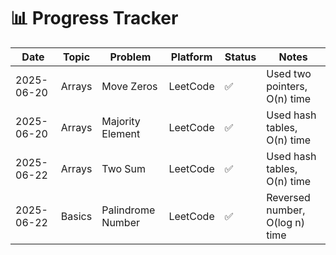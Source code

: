 # 📊 Progress Tracker

| Date       | Topic       | Problem                    | Platform   | Status | Notes                         |
|------------|-------------|----------------------------|------------|--------|-------------------------------|
| 2025-06-20 | Arrays      | Move Zeros                 | LeetCode   | ✅     | Used two pointers, O(n) time  |
| 2025-06-20 | Arrays      | Majority Element           | LeetCode   | ✅     | Used hash tables, O(n) time   |
| 2025-06-22 | Arrays      | Two Sum                    | LeetCode   | ✅     | Used hash tables, O(n) time   |
| 2025-06-22 | Basics      | Palindrome Number          | LeetCode   | ✅     | Reversed number, O(log n) time|

